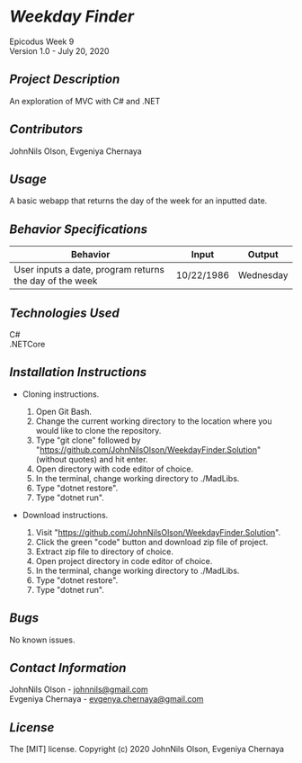 # _Weekday Finder_
Epicodus Week 9  
Version 1.0 - July 20, 2020 

## _Project Description_
An exploration of MVC with C# and .NET

## _Contributors_
JohnNils Olson, Evgeniya Chernaya

## _Usage_
A basic webapp that returns the day of the week for an inputted date.

## _Behavior Specifications_
| Behavior | Input | Output |
| ---- | ---- | ---- |
| User inputs a date, program returns the day of the week | 10/22/1986 | Wednesday |


## _Technologies Used_
C#  
.NETCore

## _Installation Instructions_
* Cloning instructions.
  1. Open Git Bash.
  2. Change the current working directory to the location where you would like to clone the repository.
  3. Type "git clone" followed by "https://github.com/JohnNilsOlson/WeekdayFinder.Solution" (without quotes) and hit enter.
  4. Open directory with code editor of choice.
  5. In the terminal, change working directory to ./MadLibs.
  6. Type "dotnet restore".
  7. Type "dotnet run".

* Download instructions.
  1. Visit "https://github.com/JohnNilsOlson/WeekdayFinder.Solution".
  2. Click the green "code" button and download zip file of project.
  3. Extract zip file to directory of choice.
  4. Open project directory in code editor of choice.
  5. In the terminal, change working directory to ./MadLibs.
  6. Type "dotnet restore".
  7. Type "dotnet run".

## _Bugs_
No known issues.

## _Contact Information_
JohnNils Olson - johnnils@gmail.com  
Evgeniya Chernaya - evgenya.chernaya@gmail.com

## _License_
The [MIT] license.
Copyright (c) 2020 JohnNils Olson, Evgeniya Chernaya